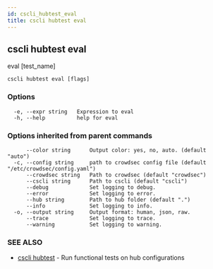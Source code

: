 ```yaml
---
id: cscli_hubtest_eval
title: cscli hubtest eval
---
```

## cscli hubtest eval

eval [test_name]

```
cscli hubtest eval [flags]
```

### Options

```
  -e, --expr string   Expression to eval
  -h, --help          help for eval
```

### Options inherited from parent commands

```
      --color string      Output color: yes, no, auto. (default "auto")
  -c, --config string     path to crowdsec config file (default "/etc/crowdsec/config.yaml")
      --crowdsec string   Path to crowdsec (default "crowdsec")
      --cscli string      Path to cscli (default "cscli")
      --debug             Set logging to debug.
      --error             Set logging to error.
      --hub string        Path to hub folder (default ".")
      --info              Set logging to info.
  -o, --output string     Output format: human, json, raw.
      --trace             Set logging to trace.
      --warning           Set logging to warning.
```

### SEE ALSO

* [cscli hubtest](/cscli/cscli_hubtest.md)	 - Run functional tests on hub configurations


